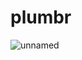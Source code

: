 # plumbr
![unnamed](https://user-images.githubusercontent.com/75473780/152060175-9f06d20c-45a3-4d2d-aefe-7561314f7a7d.jpg)

